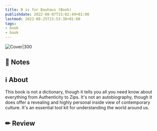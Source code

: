 ```yaml
---
title: B is for Bauhaus (Book)
publishdate: 2022-08-07T15:02:49+01:00
lastmod: 2022-08-25T15:53:30+01:00
tags: 
- book
- book
---
```








![Cover|300](https://images-na.ssl-images-amazon.com/images/S/compressed.photo.goodreads.com/books/1394316216i/17470788.jpg)



## 📝 Notes







## ℹ️ About



This book is not a dictionary, though it tells you all you need know about everything from Authenticity to Zips. It's not an autobiography, though it does offer a revealing and highly personal inside view of contemporary culture. It's an essential tool kit for understanding the world around us. 



## ✏ Review







